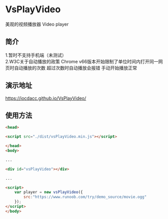# VsPlayVideo

美观的视频播放器
Video player

## 简介

1.暂时不支持手机端（未测试）  
2.W3C关于自动播放的政策 Chrome v66版本开始限制了单位时间内打开同一网页时自动播放的次数 超过次数时自动播放会报错 手动开始播放正常

## 演示地址

https://iocdacc.github.io/VsPlayVideo/

## 使用方法
```html
<head>

<script src="./dist/vsPlayVideo.min.js"></script>

</head>
<body>

...

<div id="vsPlayVideo"></div>

...

<script>
    var player = new vsPlayVideo({
        src:"https://www.runoob.com/try/demo_source/movie.ogg"
    });
</script>
</body>
```
